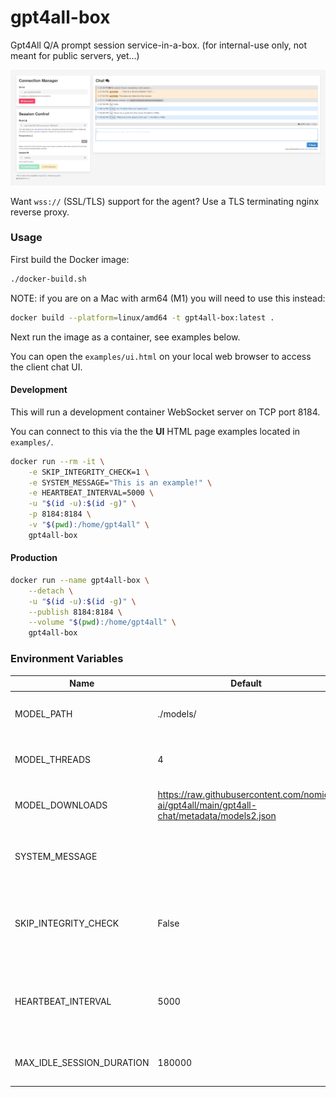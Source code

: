 # gpt4all-box

Gpt4All Q/A prompt session service-in-a-box. (for internal-use only, not meant for public servers, yet...)

![Screenshot of the gpt4all-box client web user interface](./example/ui_screenshot.png)

Want `wss://` (SSL/TLS) support for the agent? Use a TLS terminating nginx reverse proxy.

### Usage

First build the Docker image:
```sh
./docker-build.sh
```

NOTE: if you are on a Mac with arm64 (M1) you will need to use this instead:
```sh
docker build --platform=linux/amd64 -t gpt4all-box:latest .
```


Next run the image as a container, see examples below.

You can open the `examples/ui.html` on your local web browser to access the client chat UI.



#### Development

This will run a development container WebSocket server on TCP port 8184.

You can connect to this via the the **UI** HTML page examples located in `examples/`.

```sh
docker run --rm -it \
	-e SKIP_INTEGRITY_CHECK=1 \
	-e SYSTEM_MESSAGE="This is an example!" \
	-e HEARTBEAT_INTERVAL=5000 \
	-u "$(id -u):$(id -g)" \
	-p 8184:8184 \
	-v "$(pwd):/home/gpt4all" \
	gpt4all-box
```

#### Production
```sh
docker run --name gpt4all-box \
	--detach \
	-u "$(id -u):$(id -g)" \
	--publish 8184:8184 \
	--volume "$(pwd):/home/gpt4all" \
	gpt4all-box
```

### Environment Variables

| Name                       | Default                         | Description                                                                            |
|----------------------------|---------------------------------|----------------------------------------------------------------------------------------|
| MODEL_PATH                 | ./models/                       | Directory path of where to save the models.                                            |
| MODEL_THREADS              | 4                               | Number of CPU threads for the LLM agent to use.                                        |
| MODEL_DOWNLOADS            | https://raw.githubusercontent.com/nomic-ai/gpt4all/main/gpt4all-chat/metadata/models2.json | Where to download the model binaries from. |
| SYSTEM_MESSAGE             |                                 | Set an announcement message to send to clients on connection.                          |
| SKIP_INTEGRITY_CHECK       | False                           | Skip checking the hash of each model individually against the models.json hash.        |
| HEARTBEAT_INTERVAL         | 5000                            | How often events are processed internally, such as session pruning.                    |
| MAX_IDLE_SESSION_DURATION  | 180000                          | Execute stale session purge after this period.                                         |
